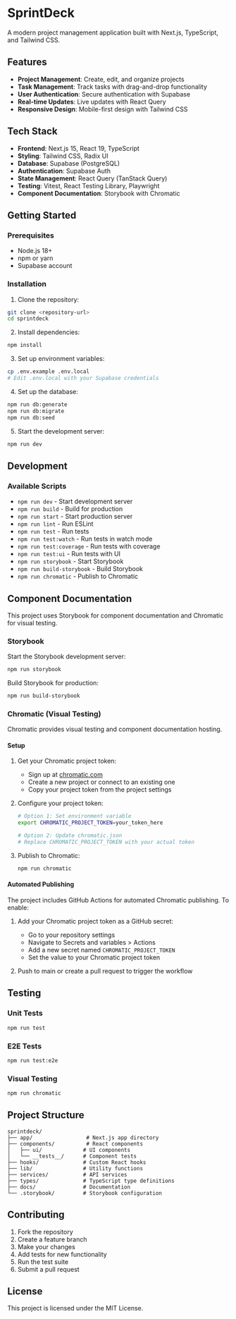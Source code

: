 # SprintDeck

A modern project management application built with Next.js, TypeScript, and Tailwind CSS.

## Features

- **Project Management**: Create, edit, and organize projects
- **Task Management**: Track tasks with drag-and-drop functionality
- **User Authentication**: Secure authentication with Supabase
- **Real-time Updates**: Live updates with React Query
- **Responsive Design**: Mobile-first design with Tailwind CSS

## Tech Stack

- **Frontend**: Next.js 15, React 19, TypeScript
- **Styling**: Tailwind CSS, Radix UI
- **Database**: Supabase (PostgreSQL)
- **Authentication**: Supabase Auth
- **State Management**: React Query (TanStack Query)
- **Testing**: Vitest, React Testing Library, Playwright
- **Component Documentation**: Storybook with Chromatic

## Getting Started

### Prerequisites

- Node.js 18+ 
- npm or yarn
- Supabase account

### Installation

1. Clone the repository:
```bash
git clone <repository-url>
cd sprintdeck
```

2. Install dependencies:
```bash
npm install
```

3. Set up environment variables:
```bash
cp .env.example .env.local
# Edit .env.local with your Supabase credentials
```

4. Set up the database:
```bash
npm run db:generate
npm run db:migrate
npm run db:seed
```

5. Start the development server:
```bash
npm run dev
```

## Development

### Available Scripts

- `npm run dev` - Start development server
- `npm run build` - Build for production
- `npm run start` - Start production server
- `npm run lint` - Run ESLint
- `npm run test` - Run tests
- `npm run test:watch` - Run tests in watch mode
- `npm run test:coverage` - Run tests with coverage
- `npm run test:ui` - Run tests with UI
- `npm run storybook` - Start Storybook
- `npm run build-storybook` - Build Storybook
- `npm run chromatic` - Publish to Chromatic

## Component Documentation

This project uses Storybook for component documentation and Chromatic for visual testing.

### Storybook

Start the Storybook development server:
```bash
npm run storybook
```

Build Storybook for production:
```bash
npm run build-storybook
```

### Chromatic (Visual Testing)

Chromatic provides visual testing and component documentation hosting.

#### Setup

1. Get your Chromatic project token:
   - Sign up at [chromatic.com](https://www.chromatic.com/start)
   - Create a new project or connect to an existing one
   - Copy your project token from the project settings

2. Configure your project token:
   ```bash
   # Option 1: Set environment variable
   export CHROMATIC_PROJECT_TOKEN=your_token_here
   
   # Option 2: Update chromatic.json
   # Replace CHROMATIC_PROJECT_TOKEN with your actual token
   ```

3. Publish to Chromatic:
   ```bash
   npm run chromatic
   ```

#### Automated Publishing

The project includes GitHub Actions for automated Chromatic publishing. To enable:

1. Add your Chromatic project token as a GitHub secret:
   - Go to your repository settings
   - Navigate to Secrets and variables > Actions
   - Add a new secret named `CHROMATIC_PROJECT_TOKEN`
   - Set the value to your Chromatic project token

2. Push to main or create a pull request to trigger the workflow

## Testing

### Unit Tests

```bash
npm run test
```

### E2E Tests

```bash
npm run test:e2e
```

### Visual Testing

```bash
npm run chromatic
```

## Project Structure

```
sprintdeck/
├── app/                 # Next.js app directory
├── components/          # React components
│   ├── ui/             # UI components
│   └── __tests__/      # Component tests
├── hooks/              # Custom React hooks
├── lib/                # Utility functions
├── services/           # API services
├── types/              # TypeScript type definitions
├── docs/               # Documentation
└── .storybook/         # Storybook configuration
```

## Contributing

1. Fork the repository
2. Create a feature branch
3. Make your changes
4. Add tests for new functionality
5. Run the test suite
6. Submit a pull request

## License

This project is licensed under the MIT License.
